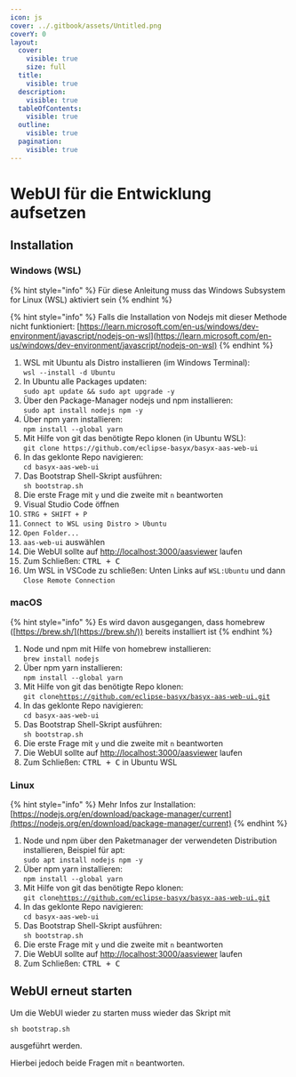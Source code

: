 ```yaml
---
icon: js
cover: ../.gitbook/assets/Untitled.png
coverY: 0
layout:
  cover:
    visible: true
    size: full
  title:
    visible: true
  description:
    visible: true
  tableOfContents:
    visible: true
  outline:
    visible: true
  pagination:
    visible: true
---
```


# WebUI für die Entwicklung aufsetzen

## Installation

### Windows (WSL)

{% hint style="info" %}
Für diese Anleitung muss das Windows Subsystem for Linux (WSL) aktiviert sein
{% endhint %}

{% hint style="info" %}
Falls die Installation von Nodejs mit dieser Methode nicht funktioniert:  [https://learn.microsoft.com/en-us/windows/dev-environment/javascript/nodejs-on-wsl](https://learn.microsoft.com/en-us/windows/dev-environment/javascript/nodejs-on-wsl)
{% endhint %}

1. WSL mit Ubuntu als Distro installieren (im Windows Terminal):\
   `wsl --install -d Ubuntu`
2. In Ubuntu alle Packages updaten:\
   `sudo apt update && sudo apt upgrade -y`
3. Über den Package-Manager nodejs und npm installieren:\
   `sudo apt install nodejs npm -y`
4. Über npm yarn installieren:\
   `npm install --global yarn`
5. Mit Hilfe von git das benötigte Repo klonen (in Ubuntu WSL):\
   `git clone https://github.com/eclipse-basyx/basyx-aas-web-ui`
6. In das geklonte Repo navigieren:\
   `cd basyx-aas-web-ui`
7. Das Bootstrap Shell-Skript ausführen:\
   `sh bootstrap.sh`
8. Die erste Frage mit `y` und die zweite mit `n` beantworten&#x20;
9. Visual Studio Code öffnen
10. `STRG + SHIFT + P`
11. `Connect to WSL using Distro > Ubuntu`
12. `Open Folder...`
13. `aas-web-ui` auswählen
14. Die WebUI sollte auf [http://localhost:3000/aasviewer](http://localhost:3000/aasviewer) laufen
15. Zum Schließen: <kbd>CTRL + C</kbd>&#x20;
16. Um WSL in VSCode zu schließen: Unten Links auf `WSL:Ubuntu` und dann `Close Remote Connection`

### macOS

{% hint style="info" %}
Es wird davon ausgegangen, dass homebrew ([https://brew.sh/](https://brew.sh/)) bereits installiert ist
{% endhint %}

1. Node und npm mit Hilfe von homebrew installieren:\
   `brew install nodejs`&#x20;
2. Über npm yarn installieren:\
   `npm install --global yarn`
3. Mit Hilfe von git das benötigte Repo klonen:\
   `git clone`[`https://github.com/eclipse-basyx/basyx-aas-web-ui.git`](https://github.com/eclipse-basyx/basyx-aas-web-ui.git)
4. In das geklonte Repo navigieren:\
   `cd basyx-aas-web-ui`
5. Das Bootstrap Shell-Skript ausführen:\
   `sh bootstrap.sh`
6. Die erste Frage mit `y` und die zweite mit `n` beantworten&#x20;
7. Die WebUI sollte auf [http://localhost:3000/aasviewer](http://localhost:3000/aasviewer) laufen
8. Zum Schließen: <kbd>CTRL + C</kbd> in Ubuntu WSL

### Linux

{% hint style="info" %}
Mehr Infos zur Installation: [https://nodejs.org/en/download/package-manager/current](https://nodejs.org/en/download/package-manager/current)
{% endhint %}

1. Node und npm über den Paketmanager der verwendeten Distribution installieren, Beispiel für apt:\
   `sudo apt install nodejs npm -y`
2. Über npm yarn installieren:\
   `npm install --global yarn`
3. Mit Hilfe von git das benötigte Repo klonen:\
   `git clone`[`https://github.com/eclipse-basyx/basyx-aas-web-ui.git`](https://github.com/eclipse-basyx/basyx-aas-web-ui.git)
4. In das geklonte Repo navigieren:\
   `cd basyx-aas-web-ui`
5. Das Bootstrap Shell-Skript ausführen:\
   `sh bootstrap.sh`
6. Die erste Frage mit `y` und die zweite mit `n` beantworten&#x20;
7. Die WebUI sollte auf [http://localhost:3000/aasviewer](http://localhost:3000/aasviewer) laufen
8. Zum Schließen: <kbd>CTRL + C</kbd>&#x20;

## WebUI erneut starten

Um die WebUI wieder zu starten muss wieder das Skript mit

```
sh bootstrap.sh
```

ausgeführt werden.

Hierbei jedoch beide Fragen mit `n` beantworten.&#x20;
